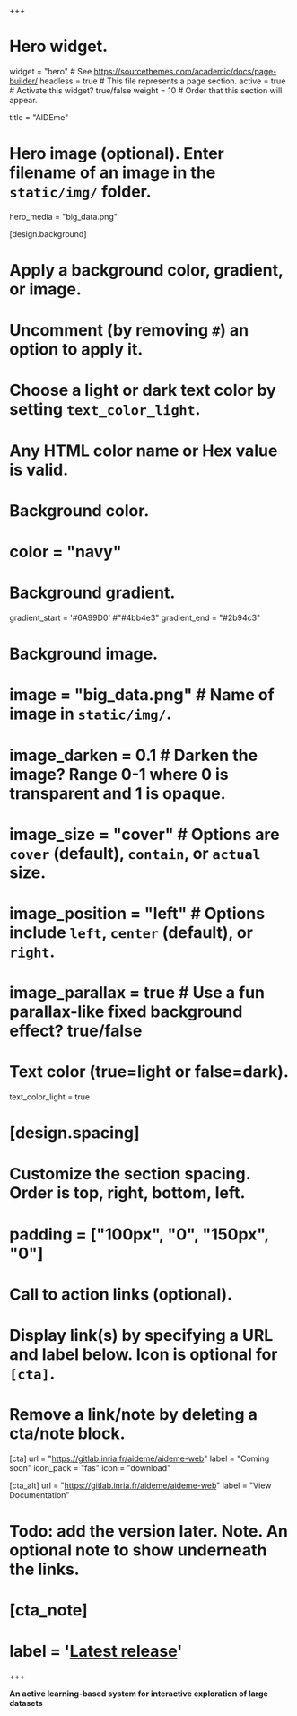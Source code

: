+++
# Hero widget.
widget = "hero"  # See https://sourcethemes.com/academic/docs/page-builder/
headless = true  # This file represents a page section.
active = true  # Activate this widget? true/false
weight = 10  # Order that this section will appear.

title = "AIDEme"

# Hero image (optional). Enter filename of an image in the `static/img/` folder.
hero_media = "big_data.png"

[design.background]
  # Apply a background color, gradient, or image.
  #   Uncomment (by removing `#`) an option to apply it.
  #   Choose a light or dark text color by setting `text_color_light`.
  #   Any HTML color name or Hex value is valid.

  # Background color.
  # color = "navy"
  
  # Background gradient.
  gradient_start = '#6A99D0' #"#4bb4e3"
  gradient_end = "#2b94c3"
  
  # Background image.
  # image = "big_data.png"  # Name of image in `static/img/`.
  # image_darken = 0.1  # Darken the image? Range 0-1 where 0 is transparent and 1 is opaque.
  # image_size = "cover"  #  Options are `cover` (default), `contain`, or `actual` size.
  # image_position = "left"  # Options include `left`, `center` (default), or `right`.
  # image_parallax = true  # Use a fun parallax-like fixed background effect? true/false
  
  # Text color (true=light or false=dark).
  text_color_light = true
  
  # [design.spacing]
  # Customize the section spacing. Order is top, right, bottom, left.
  # padding = ["100px", "0", "150px", "0"]

# Call to action links (optional).
#   Display link(s) by specifying a URL and label below. Icon is optional for `[cta]`.
#   Remove a link/note by deleting a cta/note block.

[cta]
  url = "https://gitlab.inria.fr/aideme/aideme-web"
  label = "Coming soon"
  icon_pack = "fas"
  icon = "download"
  
[cta_alt]
  url = "https://gitlab.inria.fr/aideme/aideme-web"
  label = "View Documentation"

# Todo: add the version later. Note. An optional note to show underneath the links.
# [cta_note]
# label = '<a class="js-github-release" href="https://github.com/lucianodp/explore_by_example" data-repo="gcushen/hugo-academic">Latest release<!-- V --></a>'
+++

**An active learning-based system for interactive exploration of large datasets**

</br>
</br>

<!--<span style="text-shadow: none;"><a class="github-button" href="https://github.com/lucianodp/explore_by_example" data-icon="octicon-star" data-size="large" data-show-count="true" aria-label="Star this on GitHub">Star</a><script async defer src="https://buttons.github.io/buttons.js"></script></span>-->
